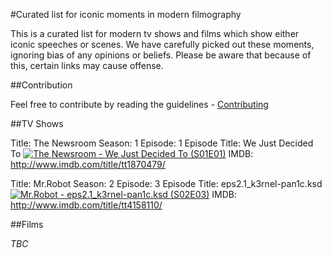 #Curated list for iconic moments in modern filmography

This is a curated list for modern tv shows and films which show either iconic speeches or scenes. We have carefully picked out these moments, ignoring bias of any opinions or beliefs. Please be aware that because of this, certain links may cause offense.

##Contribution

Feel free to contribute by reading the guidelines - [Contributing](CONTRIBUTING.md)

##TV Shows

Title: The Newsroom
Season: 1
Episode: 1
Episode Title: We Just Decided To
[![The Newsroom - We Just Decided To (S01E01)](https://img.youtube.com/vi/wTjMqda19wk/0.jpg)](https://www.youtube.com/watch?v=wTjMqda19wk)
IMDB: http://www.imdb.com/title/tt1870479/

Title: Mr.Robot
Season: 2
Episode: 3
Episode Title: eps2.1_k3rnel-pan1c.ksd
[![Mr.Robot - eps2.1_k3rnel-pan1c.ksd (S02E03)](https://img.youtube.com/vi/AZeLHD-725o/0.jpg)](https://www.youtube.com/watch?v=AZeLHD-725o)
IMDB: http://www.imdb.com/title/tt4158110/

##Films

*TBC*
